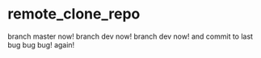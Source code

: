 remote_clone_repo
=================
branch master now!
branch dev now!
branch dev now! and commit to last
bug bug bug!
again!
